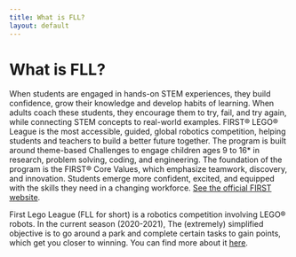 ```yaml
---
title: What is FLL?
layout: default
---
```


# What is FLL?

When students are engaged in hands-on STEM experiences, they build confidence, grow their knowledge and develop habits of learning. When adults coach these students, they encourage them to try, fail, and try again, while connecting STEM concepts to real-world examples. FIRST® LEGO® League is the most accessible, guided, global robotics competition, helping students and teachers to build a better future together. The program is built around theme-based Challenges to engage children ages 9 to 16* in research, problem solving, coding, and engineering. The foundation of the program is the FIRST® Core Values, which emphasize teamwork, discovery, and innovation. Students emerge more confident, excited, and equipped with the skills they need in a changing workforce. [See the official FIRST website](https://www.firstinspires.org/robotics/fll/what-is-first-lego-league).

<!-- Dear future people, if you read this and the season years are wrong, update them please! -->
First Lego League (FLL for short) is a robotics competition involving LEGO® robots. In the current season (2020-2021), The (extremely) simplified objective is to go around a park and complete certain tasks to gain points, which get you closer to winning. You can find more about it [here](https://www.firstinspires.org/robotics/fll/).
